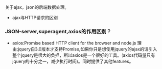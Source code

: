 关于ajax，json的后端数据处理。
+ ajax与HTTP请求的区别

### JSON-server,superagent,axios的作用区别？
+ axios:Promise based HTTP client for the browser and node.js
理由:jquery自3.0版本才支持Promise,如果你只是想使用jquery的ajax的话引入整个jquery是很大的负担，所以axios是一个很好的工具。(axios代码量只有jquery的十分之一，减少执行时间)。同时提供了其他features。
